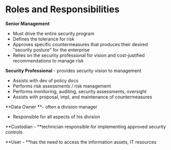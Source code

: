 # Roles and Responsibilities

**Senior Management**

* Must drive the entire security program
* Defines the tolerance for risk
* Approves specific countermeasures that produces their desired 
  "security posture" for the enterprise
* Relies on the security professional for vision and cost-justified recommendations to manage risk

**Security Professional** - provides security vision to management

* Assists with dev of policy docs
* Performs risk assessments / risk management
* Performs monitoring, auditing, security assessments, oversight
* Assists with proposal, impl, and maintenance of countermeasures

**Data Owner **- often a division manager

* Responsible for all aspects of his division

**Custodian - **technician responsible for implementing approved security controls

**User - **has the need to access the information assets, IT resources



